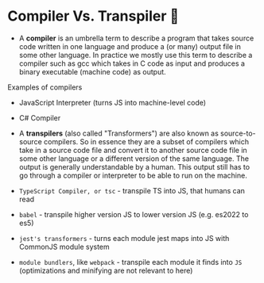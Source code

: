 # Compiler Vs. Transpiler 📜

- A **compiler** is an umbrella term to describe a program that takes source code written in one language and produce a (or many) output file in some other language. In practice we mostly use this term to describe a compiler such as gcc which takes in C code as input and produces a binary executable (machine code) as output.

Examples of compilers

- JavaScript Interpreter (turns JS into machine-level code)
- C# Compiler

- A **transpilers** (also called "Transformers") are also known as source-to-source compilers. So in essence they are a subset of compilers which take in a source code file and convert it to another source code file in some other language or a different version of the same language. The output is generally understandable by a human. This output still has to go through a compiler or interpreter to be able to run on the machine.

- `TypeScript Compiler, or tsc` - transpile TS into JS, that humans can read
- `babel` - transpile higher version JS to lower version JS (e.g. es2022 to es5)
- `jest's transformers` - turns each module jest maps into JS with CommonJS module system
- `module bundlers`, like `webpack` - transpile each module it finds into `JS` (optimizations and minifying are not relevant to here)

